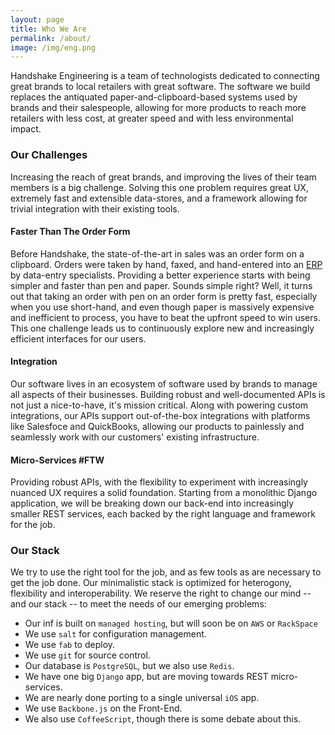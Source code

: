 ```yaml
---
layout: page
title: Who We Are
permalink: /about/
image: /img/eng.png
---
```


Handshake Engineering is a team of technologists dedicated to connecting great brands to local retailers with great software. The software we build replaces the antiquated paper-and-clipboard-based systems used by brands and their salespeople, allowing for more products to reach more retailers with less cost, at greater speed and with less environmental impact.

### Our Challenges

Increasing the reach of great brands, and improving the lives of their team members is a big challenge. Solving this one problem requires great UX, extremely fast and extensible data-stores, and a framework allowing for trivial integration with their existing tools.

#### Faster Than The Order Form

Before Handshake, the state-of-the-art in sales was an order form on a clipboard. Orders were taken by hand, faxed, and hand-entered into an [ERP](http://en.wikipedia.org/wiki/Enterprise_resource_planning) by data-entry specialists. Providing a better experience starts with being simpler and faster than pen and paper. Sounds simple right? Well, it turns out that taking an order with pen on an order form is pretty fast, especially when you use short-hand, and even though paper is massively expensive and inefficient to process, you have to beat the upfront speed to win users. This one challenge leads us to continuously explore new and increasingly efficient interfaces for our users.

#### Integration

Our software lives in an ecosystem of software used by brands to manage all aspects of their businesses. Building robust and well-documented APIs is not just a nice-to-have, it's mission critical. Along with powering custom integrations, our APIs support out-of-the-box integrations with platforms like Salesfoce and QuickBooks, allowing our products to painlessly and seamlessly work with our customers' existing infrastructure.

#### Micro-Services #FTW

Providing robust APIs, with the flexibility to experiment with increasingly nuanced UX requires a solid foundation. Starting from a monolithic Django application, we will be breaking down our back-end into increasingly smaller REST services, each backed by the right language and framework for the job.

### Our Stack

We try to use the right tool for the job, and as few tools as are necessary to get the job done. Our minimalistic stack is optimized for heterogony, flexibility and interoperability. We reserve the right to change our mind -- and our stack -- to meet the needs of our emerging problems:

 * Our inf is built on `managed hosting`, but will soon be on `AWS` or `RackSpace`
 * We use `salt` for configuration management.
 * We use `fab` to deploy.
 * We use `git` for source control.
 * Our database is `PostgreSQL`, but we also use `Redis`.
 * We have one big `Django` app, but are moving towards REST micro-services.
 * We are nearly done porting to a single universal `iOS` app.
 * We use `Backbone.js` on the Front-End.
 * We also use `CoffeeScript`, though there is some debate about this.
